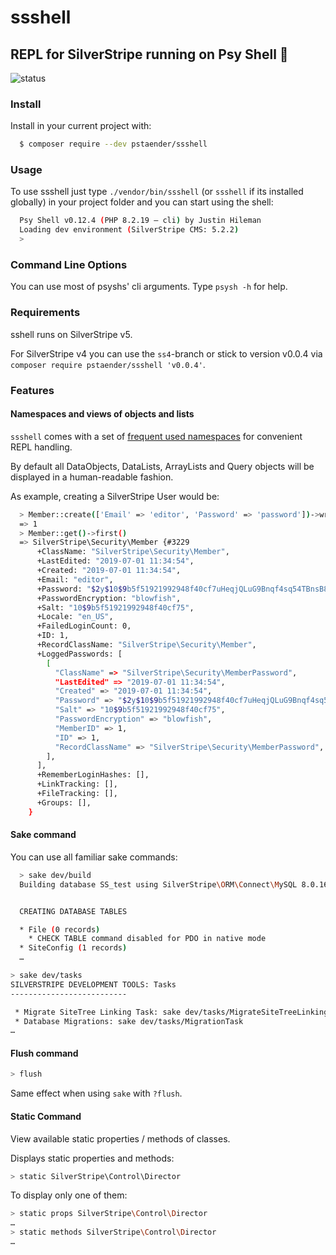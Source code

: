 # ssshell

## REPL for SilverStripe running on Psy Shell 🚀

![status](https://github.com/pstaender/ssshell/actions/workflows/ci.yml/badge.svg)

### Install

Install in your current project with:

```sh
  $ composer require --dev pstaender/ssshell
```

### Usage

To use ssshell just type `./vendor/bin/ssshell` (or `ssshell` if its installed globally) in your project folder and you can start using the shell:

```sh
  Psy Shell v0.12.4 (PHP 8.2.19 — cli) by Justin Hileman
  Loading dev environment (SilverStripe CMS: 5.2.2)
  >
```

### Command Line Options

You can use most of psyshs' cli arguments. Type `psysh -h` for help.

### Requirements

sshell runs on SilverStripe v5.

For SilverStripe v4 you can use the `ss4`-branch or stick to version v0.0.4 via `composer require pstaender/ssshell 'v0.0.4'`.

### Features

#### Namespaces and views of objects and lists

`ssshell` comes with a set of [frequent used namespaces](https://github.com/pstaender/ssshell/blob/master/src/SSShell/NamespacesCommand.php#L17) for convenient REPL handling.

By default all DataObjects, DataLists, ArrayLists and Query objects will be displayed in a human-readable fashion.

As example, creating a SilverStripe User would be:

```sh
  > Member::create(['Email' => 'editor', 'Password' => 'password'])->write()
  => 1
  > Member::get()->first()
  => SilverStripe\Security\Member {#3229
      +ClassName: "SilverStripe\Security\Member",
      +LastEdited: "2019-07-01 11:34:54",
      +Created: "2019-07-01 11:34:54",
      +Email: "editor",
      +Password: "$2y$10$9b5f51921992948f40cf7uHeqjQLuG9Bnqf4sq54TBnsB80CmwJhC",
      +PasswordEncryption: "blowfish",
      +Salt: "10$9b5f51921992948f40cf75",
      +Locale: "en_US",
      +FailedLoginCount: 0,
      +ID: 1,
      +RecordClassName: "SilverStripe\Security\Member",
      +LoggedPasswords: [
        [
          "ClassName" => "SilverStripe\Security\MemberPassword",
          "LastEdited" => "2019-07-01 11:34:54",
          "Created" => "2019-07-01 11:34:54",
          "Password" => "$2y$10$9b5f51921992948f40cf7uHeqjQLuG9Bnqf4sq54TBnsB80CmwJhC",
          "Salt" => "10$9b5f51921992948f40cf75",
          "PasswordEncryption" => "blowfish",
          "MemberID" => 1,
          "ID" => 1,
          "RecordClassName" => "SilverStripe\Security\MemberPassword",
        ],
      ],
      +RememberLoginHashes: [],
      +LinkTracking: [],
      +FileTracking: [],
      +Groups: [],
    }
```

#### Sake command

You can use all familiar sake commands:

```sh
  > sake dev/build
  Building database SS_test using SilverStripe\ORM\Connect\MySQL 8.0.16


  CREATING DATABASE TABLES

  * File (0 records)
    * CHECK TABLE command disabled for PDO in native mode
  * SiteConfig (1 records)
  …
```

```sh
> sake dev/tasks
SILVERSTRIPE DEVELOPMENT TOOLS: Tasks
--------------------------

 * Migrate SiteTree Linking Task: sake dev/tasks/MigrateSiteTreeLinkingTask
 * Database Migrations: sake dev/tasks/MigrationTask
…
```

#### Flush command

```sh
> flush
```

Same effect when using `sake` with `?flush`.

#### Static Command

View available static properties / methods of classes.

Displays static properties and methods:

```sh
> static SilverStripe\Control\Director
```

To display only one of them:

```sh
> static props SilverStripe\Control\Director
…
> static methods SilverStripe\Control\Director
…
```
